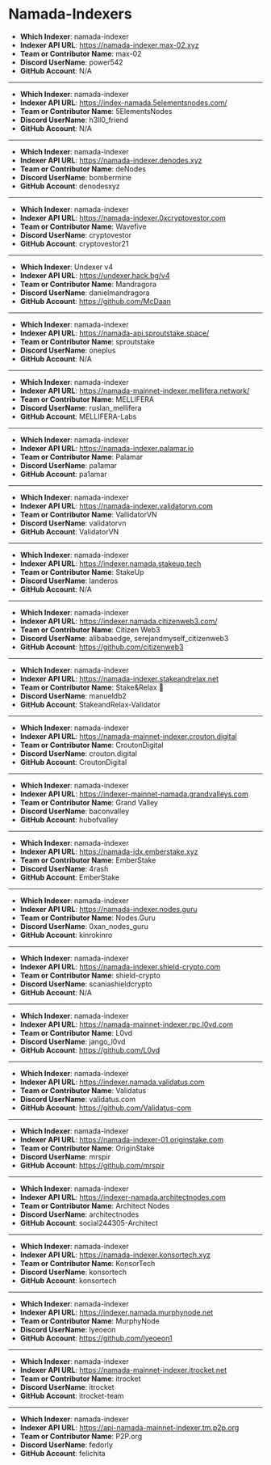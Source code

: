 # Namada-Indexers

- **Which Indexer**: namada-indexer
- **Indexer API URL**: https://namada-indexer.max-02.xyz
- **Team or Contributor Name**: max-02
- **Discord UserName**: power542
- **GitHub Account**: N/A

---
- **Which Indexer**: namada-indexer
- **Indexer API URL**: https://index-namada.5elementsnodes.com/
- **Team or Contributor Name**: 5ElementsNodes
- **Discord UserName**: h3ll0_friend
- **GitHub Account**: N/A

---
- **Which Indexer**: namada-indexer
- **Indexer API URL**: https://namada-indexer.denodes.xyz
- **Team or Contributor Name**: deNodes
- **Discord UserName**: bombermine
- **GitHub Account**: denodesxyz

---
- **Which Indexer**: namada-indexer
- **Indexer API URL**: https://namada-indexer.0xcryptovestor.com
- **Team or Contributor Name**: Wavefive
- **Discord UserName**: cryptovestor
- **GitHub Account**: cryptovestor21

---
- **Which Indexer**: Undexer v4
- **Indexer API URL**: https://undexer.hack.bg/v4
- **Team or Contributor Name**: Mandragora
- **Discord UserName**: danielmandragora
- **GitHub Account**: https://github.com/McDaan

---
- **Which Indexer**: namada-indexer
- **Indexer API URL**: https://namada-api.sproutstake.space/
- **Team or Contributor Name**: sproutstake
- **Discord UserName**: oneplus
- **GitHub Account**: N/A

---
- **Which Indexer**: namada-indexer
- **Indexer API URL**: https://namada-mainnet-indexer.mellifera.network/
- **Team or Contributor Name**: MELLIFERA
- **Discord UserName**: ruslan_mellifera
- **GitHub Account**: MELLIFERA-Labs

---
- **Which Indexer**: namada-indexer
- **Indexer API URL**: https://namada-indexer.palamar.io
- **Team or Contributor Name**: Palamar
- **Discord UserName**: pa1amar
- **GitHub Account**: pa1amar

---
- **Which Indexer**: namada-indexer
- **Indexer API URL**: https://namada-indexer.validatorvn.com
- **Team or Contributor Name**: VallidatorVN
- **Discord UserName**: validatorvn
- **GitHub Account**: ValidatorVN

---
- **Which Indexer**: namada-indexer
- **Indexer API URL**: https://indexer.namada.stakeup.tech
- **Team or Contributor Name**: StakeUp
- **Discord UserName**: landeros
- **GitHub Account**: N/A

---
- **Which Indexer**: namada-indexer
- **Indexer API URL**: https://indexer.namada.citizenweb3.com/
- **Team or Contributor Name**: Citizen Web3
- **Discord UserName**: alibabaedge, serejandmyself_citizenweb3
- **GitHub Account**: https://github.com/citizenweb3

---
- **Which Indexer**: namada-indexer
- **Indexer API URL**: https://namada-indexer.stakeandrelax.net
- **Team or Contributor Name**: Stake&Relax 🦥
- **Discord UserName**: manueldb2
- **GitHub Account**: StakeandRelax-Validator

---
- **Which Indexer**: namada-indexer
- **Indexer API URL**: https://namada-mainnet-indexer.crouton.digital
- **Team or Contributor Name**: CroutonDigital
- **Discord UserName**: crouton.digital
- **GitHub Account**: CroutonDigital

---
- **Which Indexer**: namada-indexer
- **Indexer API URL**: https://indexer-mainnet-namada.grandvalleys.com
- **Team or Contributor Name**: Grand Valley
- **Discord UserName**: baconvalley
- **GitHub Account**: hubofvalley

---
- **Which Indexer**: namada-indexer
- **Indexer API URL**: https://namada-idx.emberstake.xyz
- **Team or Contributor Name**: EmberStake
- **Discord UserName**: 4rash
- **GitHub Account**: EmberStake

---
- **Which Indexer**: namada-indexer
- **Indexer API URL**: https://namada-indexer.nodes.guru
- **Team or Contributor Name**: Nodes.Guru
- **Discord UserName**: 0xan_nodes_guru
- **GitHub Account**: kinrokinro

---
- **Which Indexer**: namada-indexer
- **Indexer API URL**: https://namada-indexer.shield-crypto.com
- **Team or Contributor Name**: shield-crypto
- **Discord UserName**: scaniashieldcrypto
- **GitHub Account**: N/A

---
- **Which Indexer**: namada-indexer
- **Indexer API URL**: https://namada-mainnet-indexer.rpc.l0vd.com
- **Team or Contributor Name**: L0vd
- **Discord UserName**: jango_l0vd
- **GitHub Account**: https://github.com/L0vd

---
- **Which Indexer**: namada-indexer
- **Indexer API URL**: https://indexer.namada.validatus.com
- **Team or Contributor Name**: Validatus
- **Discord UserName**: validatus.com
- **GitHub Account**: https://github.com/Validatus-com

---
- **Which Indexer**: namada-indexer
- **Indexer API URL**: https://namada-indexer-01.originstake.com
- **Team or Contributor Name**: OriginStake
- **Discord UserName**: mrspir
- **GitHub Account**: https://github.com/mrspir

---
- **Which Indexer**: namada-indexer
- **Indexer API URL**: https://indexer-namada.architectnodes.com
- **Team or Contributor Name**: Architect Nodes
- **Discord UserName**: architectnodes
- **GitHub Account**: social244305-Architect

---
- **Which Indexer**: namada-indexer
- **Indexer API URL**: https://namada-indexer.konsortech.xyz
- **Team or Contributor Name**: KonsorTech
- **Discord UserName**: konsortech
- **GitHub Account**: konsortech

---
- **Which Indexer**: namada-indexer
- **Indexer API URL**: https://indexer.namada.murphynode.net
- **Team or Contributor Name**: MurphyNode
- **Discord UserName**: lyeoeon
- **GitHub Account**: https://github.com/lyeoeon1

---
- **Which Indexer**: namada-indexer
- **Indexer API URL**: https://namada-mainnet-indexer.itrocket.net
- **Team or Contributor Name**: itrocket
- **Discord UserName**: itrocket
- **GitHub Account**: itrocket-team

---
- **Which Indexer**: namada-indexer
- **Indexer API URL**: https://api-namada-mainnet-indexer.tm.p2p.org
- **Team or Contributor Name**: P2P.org
- **Discord UserName**: fedorly
- **GitHub Account**: felichita

